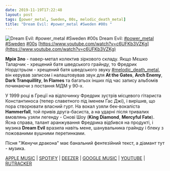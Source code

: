 ```yaml
---
date: 2019-11-19T17:22:48
layout: post
tags: [power_metal, Sweden, 00s, melodic_death_metal]
title: "Dream Evil: #power_metal #Sweden #00s "
---
```

![Dream Evil: #power_metal #Sweden #00s ](https://i.ytimg.com/vi/c6UFKb3VZKg/hqdefault.jpg)
Dream Evil: [#power_metal](/tags/#power_metal) [#Sweden](/tags/#Sweden) [#00s](/tags/#00s) [https://www.youtube.com/watch?v=c6UFKb3VZKg](https://www.youtube.com/watch?v=c6UFKb3VZKg)

**Мрія Зло** - павер-метал колектив зіркового складу. Якщо Мєшко Таларчик - хрещений батя шведського грайнду, то Фредрик Нордстрьом - хрещений батя шведського звуку [#melodic_death_metal](/tags/#melodic_death_metal), він керував записом і налаштовував звук для **At the Gates**, **Arch Enemy**, **Dark Tranquillity**, **In Flames** та багатьох інших під час запису альбомів починаючи з постання МДМ у 90-х.

У 1999 році в Греції на відпочинку Фредрик зустрів місцевого гітариста Константиноса (тепер славетного під іменем Ґас Джі), і вирішив, що пора створювати власний гурт. На вокал узяли бек-вокаліста **Hammerfall**, той привів друга-басиста, а на ударні після тривалих вмовлянь узяли легенду - Снові Шоу (**King Diamond**, **Mercyful Fate**). Ясна справа, талант аранжування Фредрика відбився на продукті, і музика **Dream Evil** вразила навіть мене, шанувальника грайнду і блеку з пожованими вушними перетинками.

Пісня &quot;Женучи дракона&quot; має банальний фентезійний текст, а діамант тут - музика.

[APPLE MUSIC](https://music.apple.com/us/album/dragonslayer/1045196923) \| [SPOTIFY](https://open.spotify.com/album/75e23vS6UP1bZWkVphKGiD) \| [DEEZER](https://www.deezer.com/album/11319966?utm_source=deezer&amp;utm_content=album-11319966&amp;utm_term=1601611822_1574176856&amp;utm_medium=web) \| [GOOGLE MUSIC](https://play.google.com/music/m/Bdqj6cc4r367ema5uoirlwqpkgm?t=DragonSlayer_-_Dream_Evil) \| [YOUTUBE](https://www.youtube.com/playlist?list=PLDtoy5oBc5ft4gZx0GvfQ4kLLaoTbWi3q) \| [RUTRACKER](https://rutracker.org/forum/viewtopic.php?t=5407427)